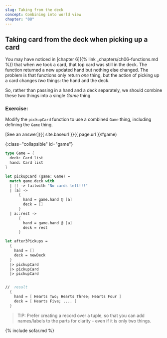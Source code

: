 ```yaml
---
slug: Taking from the deck
concept: Combining into world view
chapter: "08"
---
```

## Taking card from the deck when picking up a card
You may have noticed in [chapter 6]({% link _chapters/ch06-functions.md %}) that when we took a card, that top card was still in the deck.  The function returned a new updated hand but nothing else changed.
The problem is that functions only return _one_ thing, but the action of picking up a card changes _two_ things: the hand and the deck.

So, rather than passing in a hand and a deck separately, we should combine these two things into a single _Game_ thing.

### Exercise:
Modify the `pickupCard` function to use a combined `Game` thing, including defining the `Game` thing.

[See an answer]({{ site.baseurl }}{{ page.url }}#game)

{:class="collapsible" id="game"}
```fsharp
type Game = {
  deck: Card list
  hand: Card list
}

let pickupCard (game: Game) =
  match game.deck with 
  | [] -> failwith "No cards left!!!"
  | [a] -> 
      {
        hand = game.hand @ [a]
        deck = []
      }
  | a::rest -> 
      {
        hand = game.hand @ [a]
        deck = rest
      }

let after3Pickups = 
  {
    hand = []
    deck = newDeck
  }
  |> pickupCard
  |> pickupCard
  |> pickupCard


//  result
  {
    hand = [ Hearts Two; Hearts Three; Hearts Four ]
    deck = [ Hearts Five; .... ]
  }

```
> TIP: Prefer creating a record over a tuple, so that you can add names/labels to the parts for clarity - even if it is only two things.


{% include sofar.md %}